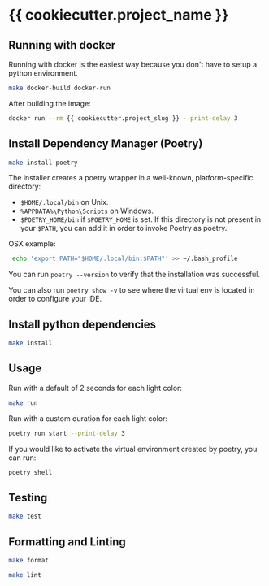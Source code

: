 # {{ cookiecutter.project_name }}

## Running with docker
Running with docker is the easiest way because you don't have to setup a python environment.

```bash
make docker-build docker-run
```

After building the image:
```bash
docker run --rm {{ cookiecutter.project_slug }} --print-delay 3
```

## Install Dependency Manager (Poetry)
    
```bash
make install-poetry
```
The installer creates a poetry wrapper in a well-known, platform-specific directory:

* `$HOME/.local/bin` on Unix.
* `%APPDATA%\Python\Scripts` on Windows.
* `$POETRY_HOME/bin` if `$POETRY_HOME` is set.
If this directory is not present in your `$PATH`, you can add it in order to invoke Poetry as poetry.

OSX example:
```bash
 echo 'export PATH="$HOME/.local/bin:$PATH"' >> ~/.bash_profile
```

You can run `poetry --version` to verify that the installation was successful.

You can also run `poetry show -v` to see where the virtual env is located in order to configure your IDE.

## Install python dependencies

```bash
make install
```

## Usage

Run with a default of 2 seconds for each light color:
```bash
make run
```

Run with a custom duration for each light color:
```bash
poetry run start --print-delay 3
```

If you would like to activate the virtual environment created by poetry, you can run:
```bash
poetry shell
```

## Testing

```bash
make test
```

## Formatting and Linting

```bash
make format
```

```bash
make lint
```

